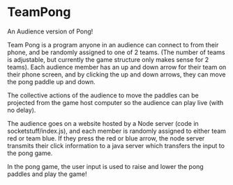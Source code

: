 # TeamPong

An Audience version of Pong!

Team Pong is a program anyone in an audience can connect to from their phone, and be randomly assigned to one of 2 teams. (The number of teams is adjustable, but currently the game structure only makes sense for 2 teams).  Each audience member has an up and down arrow for their team on their phone screen, and by clicking the up and down arrows, they can move the pong paddle up and down.

The collective actions of the audience to move the paddles can be projected from the game host computer so the audience can play live (with no delay).


The audience goes on a website hosted by a Node server (code in socketstuff/index.js), and each member is randomly assigned to either team red or team blue.  If they press the red or blue arrow, the node server transmits their click information to a java server which transfers the input to the pong game.

In the pong game, the user input is used to raise and lower the pong paddles and play the game!
